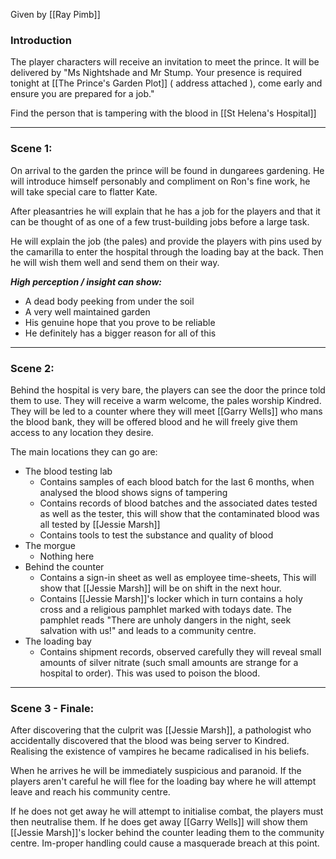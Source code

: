 Given by [[Ray Pimb]]

### Introduction
The player characters will receive an invitation to meet the prince. It will be delivered by 
"Ms Nightshade and Mr Stump. Your presence is required tonight at [[The Prince's Garden Plot]] ( address attached ), come early and ensure you are prepared for a job."


Find the person that is tampering with the blood in [[St Helena's Hospital]]

---
### Scene 1:
On arrival to the garden the prince will be found in dungarees gardening. He will introduce himself personably and compliment on Ron's fine work, he will take special care to flatter Kate.

After pleasantries he will explain that he has a job for the players and that it can be thought of as one of a few trust-building jobs before a large task.

He will explain the job (the pales) and provide the players with pins used by the camarilla to enter the hospital through the loading bay at the back. Then he will wish them well and send them on their way.

***High perception / insight can show:***
* A dead body peeking from under the soil
* A very well maintained garden
* His genuine hope that you prove to be reliable
* He definitely has a bigger reason for all of this

---
### Scene 2:
Behind the hospital is very bare, the players can see the door the prince told them to use. They will receive a warm welcome, the pales worship Kindred. They will be led to a counter where they will meet [[Garry Wells]] who mans the blood bank, they will be offered blood and he will freely give them access to any location they desire.

The main locations they can go are:
* The blood testing lab
	* Contains samples of each blood batch for the last 6 months, when analysed the blood shows signs of tampering
	* Contains records of blood batches and the associated dates tested as well as the tester, this will show that the contaminated blood was all tested by [[Jessie Marsh]]
	* Contains tools to test the substance and quality of blood
* The morgue
	* Nothing here
* Behind the counter
	* Contains a sign-in sheet as well as employee time-sheets, This will show that [[Jessie Marsh]] will be on shift in the next hour.
	* Contains [[Jessie Marsh]]'s locker which in turn contains a holy cross and a religious pamphlet marked with todays date. The pamphlet reads "There are unholy dangers in the night, seek salvation with us!" and leads to a community centre.
* The loading bay
	* Contains shipment records, observed carefully they will reveal small amounts of silver nitrate (such small amounts are strange for a hospital to order). This was used to poison the blood.

---
### Scene 3 - Finale:
After discovering that the culprit was [[Jessie Marsh]], a pathologist who accidentally discovered that the blood was being server to Kindred. Realising the existence of vampires he became radicalised in his beliefs.

When he arrives he will be immediately suspicious and paranoid. If the players aren't careful he will flee for the loading bay where he will attempt leave and reach his community centre.

If he does not get away he will attempt to initialise combat, the players must then neutralise them.
If he does get away [[Garry Wells]] will show them [[Jessie Marsh]]'s locker behind the counter leading them to the community centre. Im-proper handling could cause a masquerade breach at this point.